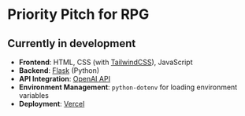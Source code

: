 # Priority Pitch for RPG
## Currently in development

- **Frontend**: HTML, CSS (with [TailwindCSS](https://tailwindcss.com/)), JavaScript
- **Backend**: [Flask](https://flask.palletsprojects.com/) (Python)
- **API Integration**: [OpenAI API](https://platform.openai.com/)
- **Environment Management**: `python-dotenv` for loading environment variables
- **Deployment**: [Vercel](https://vercel.com/)